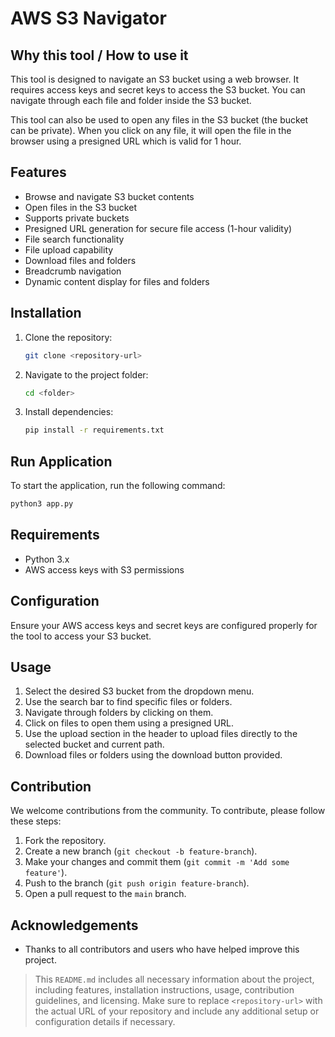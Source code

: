 # AWS S3 Navigator

## Why this tool / How to use it
This tool is designed to navigate an S3 bucket using a web browser. It requires access keys and secret keys to access the S3 bucket. You can navigate through each file and folder inside the S3 bucket.

This tool can also be used to open any files in the S3 bucket (the bucket can be private). When you click on any file, it will open the file in the browser using a presigned URL which is valid for 1 hour.

## Features
- Browse and navigate S3 bucket contents
- Open files in the S3 bucket
- Supports private buckets
- Presigned URL generation for secure file access (1-hour validity)
- File search functionality
- File upload capability
- Download files and folders
- Breadcrumb navigation
- Dynamic content display for files and folders

## Installation
1. Clone the repository:
    ```bash
    git clone <repository-url>
    ```

2. Navigate to the project folder:
    ```bash
    cd <folder>
    ```

3. Install dependencies:
    ```bash
    pip install -r requirements.txt
    ```

## Run Application
To start the application, run the following command:
```bash
python3 app.py
```

## Requirements
- Python 3.x
- AWS access keys with S3 permissions

## Configuration
Ensure your AWS access keys and secret keys are configured properly for the tool to access your S3 bucket.

## Usage
1. Select the desired S3 bucket from the dropdown menu.
2. Use the search bar to find specific files or folders.
3. Navigate through folders by clicking on them.
4. Click on files to open them using a presigned URL.
5. Use the upload section in the header to upload files directly to the selected bucket and current path.
6. Download files or folders using the download button provided.

## Contribution
We welcome contributions from the community. To contribute, please follow these steps:
1. Fork the repository.
2. Create a new branch (`git checkout -b feature-branch`).
3. Make your changes and commit them (`git commit -m 'Add some feature'`).
4. Push to the branch (`git push origin feature-branch`).
5. Open a pull request to the `main` branch.


## Acknowledgements
- Thanks to all contributors and users who have helped improve this project.

> This `README.md` includes all necessary information about the project, including features, installation instructions, usage, contribution guidelines, and licensing. Make sure to replace `<repository-url>` with the actual URL of your repository and include any additional setup or configuration details if necessary.